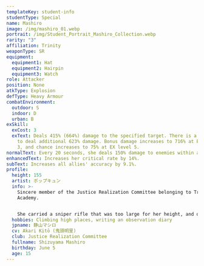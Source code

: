 ```yaml
---
templateKey: student-info
studentType: Special
name: Mashiro
image: /img/mashiro_01.webp
portrait: /img/Student_Portrait_Mashiro_Collection.webp
rarity: "3"
affiliation: Trinity
weaponType: SR
equipment:
  equipment1: Hat
  equipment2: Hairpin
  equipment3: Watch
role: Attacker
position: None
atkType: Explosion
defType: Heavy Armour
combatEnvironment:
  outdoor: S
  indoor: D
  urban: B
exSkill:
  exCost: 3
  exText: Deals 415% (664%) damage to the specified target. There is a 50% chance
    to deal additional 623% damage. Bonus damage increases to 716% at EX level
    3, and chance increases to 75% at EX level 5.
normalText: Every 20 seconds, she deals 150% damage to enemies within a circular area.
enhancedText: Increases her critical rate by 14%.
subText: Increases all allies' accuracy by 9.1%.
profile:
  height: 155
  artist: ポップキュン
  info: >-
    Sincere member of the Justice Realization Committee belonging to Trinity
    Academy.


    She carried a sniper rifle that was too large for her height, and quietly carried out fire support missions. Although she is not a talkative person, she is not shy or uncomfortable with interpersonal relationships, and on the contrary, she talks more when the topic is about justice.
  hobbies: Climbing high places, writing an observation diary
  jpname: 静山マシロ
  cv: Akari Kitō (鬼頭明里)
  club: Justice Realization Committee
  fullname: Shizuyama Mashiro
  birthday: June 5
  age: 15
---
```

